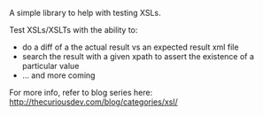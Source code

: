 A simple library to help with testing XSLs.

Test XSLs/XSLTs with the ability to:
* do a diff of a the actual result vs an expected result xml file
* search the result with a given xpath to assert the existence of a particular value
* ... and more coming

For more info, refer to blog series here: http://thecuriousdev.com/blog/categories/xsl/
